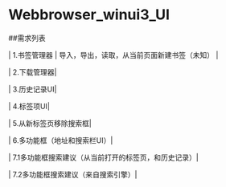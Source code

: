 # Webbrowser_winui3_UI

##需求列表

| 1.书签管理器 | 导入，导出，读取，从当前页面新建书签（未知） | 

|  2.下载管理器| 

| 3.历史记录UI| 

| 4.标签项UI| 

| 5.从新标签页移除搜索框| 

| 6.多功能框（地址和搜索栏UI）| 

| 7.1多功能框搜索建议（从当前打开的标签页，和历史记录）| 

| 7.2多功能框搜索建议（来自搜索引擎）| 
